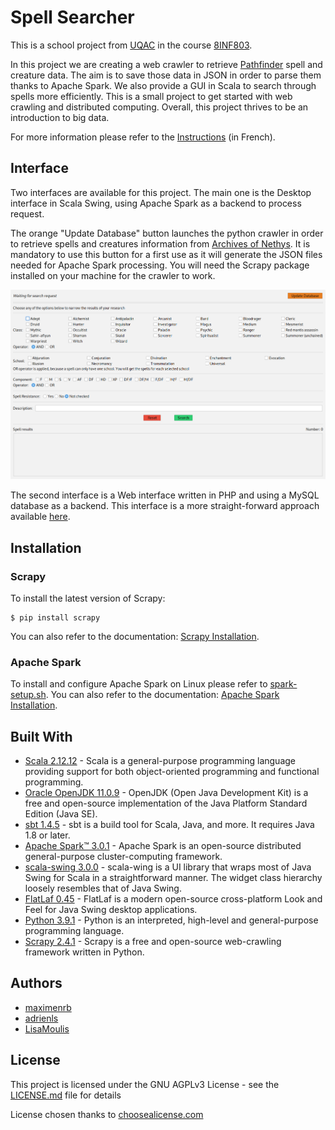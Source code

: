# Spell Searcher
This is a school project from [UQAC](https://www.uqac.ca/) in the course [8INF803](https://cours.uqac.ca/8INF803).

In this project we are creating a web crawler to retrieve [Pathfinder](https://aonprd.com/Spells.aspx?Class=All) spell and creature data.
The aim is to save those data in JSON in order to parse them thanks to Apache Spark.
We also provide a GUI in Scala to search through spells more efficiently.
This is a small project to get started with web crawling and distributed computing. Overall, this project thrives to be an introduction to big data.

For more information please refer to the [Instructions](Instructions-Devoir2-Exercice1.pdf) (in French).

## Interface
Two interfaces are available for this project. The main one is the Desktop interface in Scala Swing, using Apache Spark as a backend to process request.

The orange "Update Database" button launches the python crawler in order to retrieve spells and creatures information from [Archives of Nethys](https://www.aonprd.com/).
It is mandatory to use this button for a first use as it will generate the JSON files needed for Apache Spark processing. You will need the Scrapy package installed on your machine for the crawler to work.

![Scala Swing Desktop Interface](Desktop_Interface.png)

The second interface is a Web interface written in PHP and using a MySQL database as a backend. This interface is a more straight-forward approach available [here](https://azura-levidre.000webhostapp.com/spells).

## Installation
### Scrapy
To install the latest version of Scrapy:
```
$ pip install scrapy
```
You can also refer to the documentation: [Scrapy Installation](https://docs.scrapy.org/en/latest/intro/install.html).

### Apache Spark
To install and configure Apache Spark on Linux please refer to [spark-setup.sh](spark-setup.sh).
You can also refer to the documentation: [Apache Spark Installation](https://spark.apache.org/docs/latest/).

## Built With
* [Scala 2.12.12](https://www.scala-lang.org/) - Scala is a general-purpose programming language providing support for both object-oriented programming and functional programming.
* [Oracle OpenJDK 11.0.9](https://openjdk.java.net/) - OpenJDK (Open Java Development Kit) is a free and open-source implementation of the Java Platform Standard Edition (Java SE).
* [sbt 1.4.5](https://www.scala-sbt.org/) - sbt is a build tool for Scala, Java, and more. It requires Java 1.8 or later.
* [Apache Spark™ 3.0.1](https://spark.apache.org/) - Apache Spark is an open-source distributed general-purpose cluster-computing framework.
* [scala-swing 3.0.0](https://github.com/scala/scala-swing) - scala-wing is a UI library that wraps most of Java Swing for Scala in a straightforward manner. The widget class hierarchy loosely resembles that of Java Swing.
* [FlatLaf 0.45](https://github.com/JFormDesigner/FlatLaf) - FlatLaf is a modern open-source cross-platform Look and Feel for Java Swing desktop applications.
* [Python 3.9.1](https://www.python.org/) - Python is an interpreted, high-level and general-purpose programming language.
* [Scrapy 2.4.1](https://scrapy.org/) - Scrapy is a free and open-source web-crawling framework written in Python.

## Authors
* [maximenrb](https://github.com/maximenrb)
* [adrienls](https://github.com/adrienls)
* [LisaMoulis](https://github.com/LisaMoulis)

## License
This project is licensed under the GNU AGPLv3 License - see the [LICENSE.md](LICENSE) file for details

License chosen thanks to [choosealicense.com](https://choosealicense.com/)